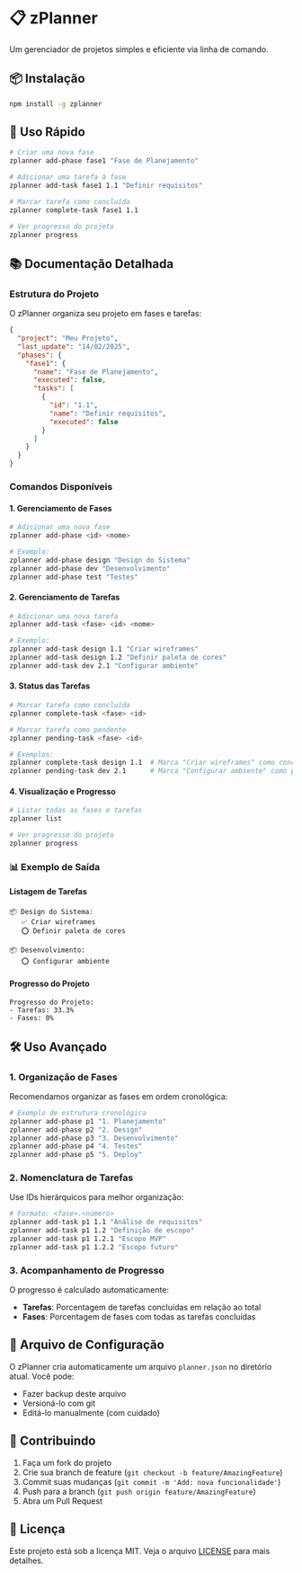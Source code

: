 # 📋 zPlanner

Um gerenciador de projetos simples e eficiente via linha de comando.

## 📦 Instalação

```bash
npm install -g zplanner
```

## 🚀 Uso Rápido

```bash
# Criar uma nova fase
zplanner add-phase fase1 "Fase de Planejamento"

# Adicionar uma tarefa à fase
zplanner add-task fase1 1.1 "Definir requisitos"

# Marcar tarefa como concluída
zplanner complete-task fase1 1.1

# Ver progresso do projeto
zplanner progress
```

## 📚 Documentação Detalhada

### Estrutura do Projeto

O zPlanner organiza seu projeto em fases e tarefas:

```json
{
  "project": "Meu Projeto",
  "last_update": "14/02/2025",
  "phases": {
    "fase1": {
      "name": "Fase de Planejamento",
      "executed": false,
      "tasks": [
        {
          "id": "1.1",
          "name": "Definir requisitos",
          "executed": false
        }
      ]
    }
  }
}
```

### Comandos Disponíveis

#### 1. Gerenciamento de Fases

```bash
# Adicionar uma nova fase
zplanner add-phase <id> <nome>

# Exemplo:
zplanner add-phase design "Design do Sistema"
zplanner add-phase dev "Desenvolvimento"
zplanner add-phase test "Testes"
```

#### 2. Gerenciamento de Tarefas

```bash
# Adicionar uma nova tarefa
zplanner add-task <fase> <id> <nome>

# Exemplo:
zplanner add-task design 1.1 "Criar wireframes"
zplanner add-task design 1.2 "Definir paleta de cores"
zplanner add-task dev 2.1 "Configurar ambiente"
```

#### 3. Status das Tarefas

```bash
# Marcar tarefa como concluída
zplanner complete-task <fase> <id>

# Marcar tarefa como pendente
zplanner pending-task <fase> <id>

# Exemplos:
zplanner complete-task design 1.1  # Marca "Criar wireframes" como concluída
zplanner pending-task dev 2.1      # Marca "Configurar ambiente" como pendente
```

#### 4. Visualização e Progresso

```bash
# Listar todas as fases e tarefas
zplanner list

# Ver progresso do projeto
zplanner progress
```

### 📊 Exemplo de Saída

#### Listagem de Tarefas
```
📦 Design do Sistema:
   ✅ Criar wireframes
   ⭕ Definir paleta de cores

📦 Desenvolvimento:
   ⭕ Configurar ambiente
```

#### Progresso do Projeto
```
Progresso do Projeto:
- Tarefas: 33.3%
- Fases: 0%
```

## 🛠️ Uso Avançado

### 1. Organização de Fases

Recomendamos organizar as fases em ordem cronológica:

```bash
# Exemplo de estrutura cronológica
zplanner add-phase p1 "1. Planejamento"
zplanner add-phase p2 "2. Design"
zplanner add-phase p3 "3. Desenvolvimento"
zplanner add-phase p4 "4. Testes"
zplanner add-phase p5 "5. Deploy"
```

### 2. Nomenclatura de Tarefas

Use IDs hierárquicos para melhor organização:

```bash
# Formato: <fase>.<número>
zplanner add-task p1 1.1 "Análise de requisitos"
zplanner add-task p1 1.2 "Definição de escopo"
zplanner add-task p1 1.2.1 "Escopo MVP"
zplanner add-task p1 1.2.2 "Escopo futuro"
```

### 3. Acompanhamento de Progresso

O progresso é calculado automaticamente:
- **Tarefas**: Porcentagem de tarefas concluídas em relação ao total
- **Fases**: Porcentagem de fases com todas as tarefas concluídas

## 📝 Arquivo de Configuração

O zPlanner cria automaticamente um arquivo `planner.json` no diretório atual. Você pode:
- Fazer backup deste arquivo
- Versioná-lo com git
- Editá-lo manualmente (com cuidado)

## 🤝 Contribuindo

1. Faça um fork do projeto
2. Crie sua branch de feature (`git checkout -b feature/AmazingFeature`)
3. Commit suas mudanças (`git commit -m 'Add: nova funcionalidade'`)
4. Push para a branch (`git push origin feature/AmazingFeature`)
5. Abra um Pull Request

## 📄 Licença

Este projeto está sob a licença MIT. Veja o arquivo [LICENSE](LICENSE) para mais detalhes.
